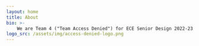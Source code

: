 ```yaml
---
layout: home
title: About
bio: >-
    We are Team 4 ("Team Access Denied") for ECE Senior Design 2022-23 at the University of Iowa!
logo_src: /assets/img/access-denied-logo.png
---
```

